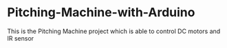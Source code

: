 # Pitching-Machine-with-Arduino
This is the Pitching Machine project which is able to control DC motors and IR sensor
